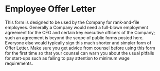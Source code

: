 # Employee Offer Letter

This form is designed to be used by the Company for rank-and-file employees. Generally a Company would need a full-blown employment agreement for the CEO and certain key executive officers of the Company; such an agreement is beyond the scope of public forms posted here. Everyone else would typically sign this much shorter and simpler form of Offer Letter. Make sure you get advice from counsel before using this form for the first time so that your counsel can warn you about the usual pitfalls for start-ups such as failing to pay attention to minimum wage requirements.
